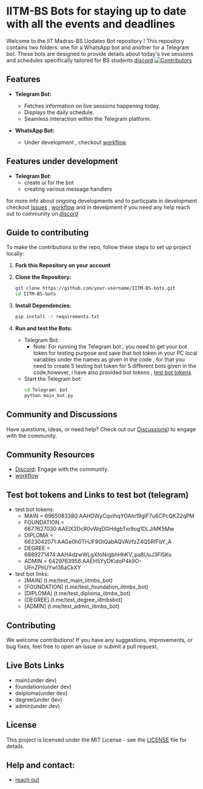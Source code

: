 # IITM-BS Bots for staying up to date with all the events and deadlines

Welcome to the IIT Madras-BS Uodates Bot repository ! This repository contains two folders: one for a WhatsApp bot and another for a Telegram bot. These bots are designed to provide details about today's live sessions and schedules specifically tailored for BS students
[discord](https://discord.gg/hux9vWjVhR)
[![Contributors](https://img.shields.io/github/contributors/your-username/your-repo-name.svg)](https://your-repo-url/graphs/contributors)

## Features

- **Telegram Bot:**
  - Fetches information on live sessions happening today.
  - Displays the daily schedule.
  - Seamless interaction within the Telegram platform.

- **WhatsApp Bot:**
  - Under development , checkout [workflow](https://docs.google.com/document/d/1yjr_NXChKjF3HIbJfOVPO2BQ8AqG9RMoNGmtE4Ih1C0/edit?usp=sharing)

## Features under development
- **Telegram Bot:**
  - create ui for the bot
  - creating various message handlers
    
for more info about ongoing developments and to particpate in development checkout [Issues](https://github.com/shubhamatkal/IITM-BS-bots/issues) , [workflow](https://docs.google.com/document/d/1yjr_NXChKjF3HIbJfOVPO2BQ8AqG9RMoNGmtE4Ih1C0/edit?usp=sharing)
and in develpment if you need any help reach out to community on [discord](https://discord.gg/hux9vWjVhR)

## Guide to contributing

To make the contributions to the repo, follow these steps to set up project locally:

1. **Fork this Repository on your account**
2. **Clone the Repository:**
   ```bash
   git clone https://github.com/your-username/IITM-BS-bots.git
   cd IITM-BS-bots
   ```

3. **Install Dependencies:**
   ```bash
   pip install -r requirements.txt
   ```

4. **Run and test the Bots:**
   - Telegram Bot:
     - Note: For running the Telegram bot , you need to get your bot token for testing purpose and save that bot token in your PC local variables
     under the names as given in the code , for that you need to create 5 testing bot token for 5 different bots given in the code,however, i have also provided bot tokens ,
     [test bot tokens](https://github.com/shubhamatkal/IITM-BS-bots/edit/main/README.md#test-bot-tokens-and-links-to-test-bot-telegram)
   - Start the Telegram bot:
     ```bash
     cd Telegram\ bot
     python main_bot.py
     ```

## Community and Discussions

Have questions, ideas, or need help? Check out our [Discussions](https://discord.gg/hux9vWjVhR)) to engage with the community.

## Community Resources

- [Discord](https://discord.gg/hux9vWjVhR): Engage with the community.
- [workflow](https://docs.google.com/document/d/1yjr_NXChKjF3HIbJfOVPO2BQ8AqG9RMoNGmtE4Ih1C0/edit?usp=sharing)

## Test bot tokens and Links to test bot (telegram)
  - test bot tokens:
    - MAIN = 6965083380:AAHDWyCqvIhqYOAhi19gIF7u6CPcQKZ2qPM
    - FOUNDATION = 6677627030:AAElX2DcR0vWqDGHdgbTio9og1DLJiMK5Mw
    - DIPLOMA = 6623042071:AAGe0h0THJF9GtQabAQVAVfzZ4Q5RfFbY_A
    - DEGREE = 6889271474:AAH4dzwWLgXfoNrgbhHhKV_pa8UuJ3FI5Ko
    - ADMIN = 6429763956:AAEH5YyDKidoP4k9O-UFnZPhUYwl36aCkXY
  - test bot links:
    - [MAIN] (t.me/test_main_iitmbs_bot)
    - [FOUNDATION] (t.me/test_foundation_iitmbs_bot)
    - [DIPLOMA] (t.me/test_diploma_iitmbs_bot)
    - [DEGREE] (t.me/test_degree_iitmbsbot)
    - [ADMIN] (t.me/test_admin_iitmbs_bot)

## Contributing

We welcome contributions! If you have any suggestions, improvements, or bug fixes, feel free to open an issue or submit a pull request.

## Live Bots Links
- main(under dev)
- foundation(under dev)
- deiploma(under dev)
- degree(under dev)
- admin(under dev)
  
## License

This project is licensed under the MIT License - see the [LICENSE](https://github.com/shubhamatkal/IITM-BS-bots/blob/main/LICENSE) file for details.

## Help and contact:
- [reach out](https://github.com/shubhamatkal)


